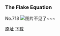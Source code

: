 ### The Flake Equation
No.718
![图片不见了~~~](https://imgs.xkcd.com/comics/the_flake_equation.png)

[原址](https://xkcd.com//718) [下载](https://imgs.xkcd.com/comics/the_flake_equation.png)

